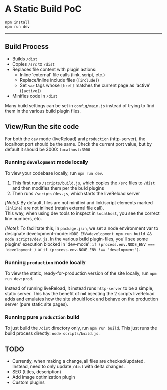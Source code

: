 # A Static Build PoC

```shell
npm install
npm run dev
```

---

## Build Process

* Builds `/dist`
* Copies `/src` to `/dist`
* Replaces file content with plugin actions:
  - Inline 'external' file calls (link, script, etc.)
  - Replace/inline include files (`[include]`)
  - Set `<a>` tags whose `[href]` matches the current page as 'active' (`[active]`)
* Minifies code in `/dist`

Many build settings can be set in `config/main.js` instead of trying to find them in the various build plugin files.

## View/Run the site code

For both the `dev` mode (liveReload) and `production` (http-server), the localhost port should be the same. Check the current port value,
but by default it should be 3000: `localhost:3000`

### Running `development` mode locally

To view your codebase locally, run `npm run dev`.

1. This first runs `/scripts/build.js`, which copies the `/src` files to `/dist` and then modifies them per the build plugins
2. Then runs `/scripts/dev.js`, which starts the liveReload server

_[Note]:_ By default, files are not minified and link/script elements marked `[inline]` are not inlined (retain external file call).  
This way, when using dev tools to inspect in `localhost`, you see the correct line numbers, etc.

_[Note]:_ To facilitate this, in `package.json`, we set a node environment var to designate development-mode: `NODE_ENV=development npm run build && node scripts/dev.js`.
In the various build plugin-files, you'll see some plugins' execution blocked in 'dev-mode': `if (process.env.NODE_ENV === 'development')` or `if (process.env.NODE_ENV !== 'development')`.

### Running `production` mode locally

To view the static, ready-for-production version of the site locally, run `npm run dev:prod`.

Instead of running liveReload, it instead runs `http-server` to be a simple, static server. This has the benefit of not
injecting the 2 scripts liveReload adds and emulates how the site should look and behave on the production server (pure static site pages).

### Running pure `production` build

To just build the `/dist` directory only, run `npm run build`. This just runs the build process directly: `node scripts/build.js`.


## TODO

* Currently, when making a change, all files are checked/updated. Instead, need to only update `/dist` with delta changes.
* SEO (titles, description)
* Add image optimization plugin
* Custom plugins
